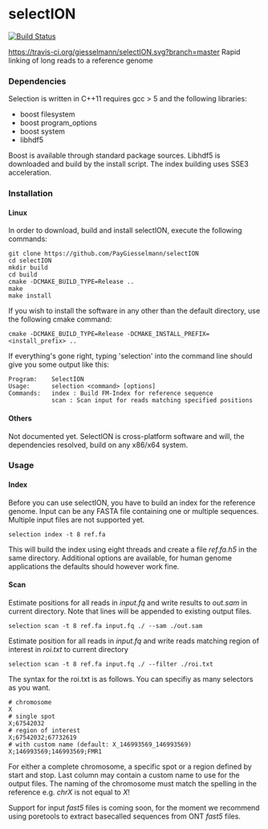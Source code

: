 # selectION
[![Build Status](https://travis-ci.org/giesselmann/selectION.svg?branch=master)](https://travis-ci.org/giesselmann/selectION)

https://travis-ci.org/giesselmann/selectION.svg?branch=master
Rapid linking of long reads to a reference genome

### Dependencies
Selection is written in C++11 requires gcc > 5 and the following libraries:

* boost filesystem
* boost program_options
* boost system
* libhdf5

Boost is available through standard package sources. Libhdf5 is downloaded and build by the install script. The index building uses SSE3 acceleration.

### Installation
#### Linux
In order to download, build and install selectION, execute the following commands:

    git clone https://github.com/PayGiesselmann/selectION
    cd selectION
    mkdir build
    cd build
    cmake -DCMAKE_BUILD_TYPE=Release ..
    make
    make install

If you wish to install the software in any other than the default directory, use the following cmake command:

    cmake -DCMAKE_BUILD_TYPE=Release -DCMAKE_INSTALL_PREFIX=<install_prefix> ..

If everything's gone right, typing 'selection' into the command line should give you some output like this:

    Program:    SelectION
    Usage:      selection <command> [options]
    Commands:   index : Build FM-Index for reference sequence
                scan : Scan input for reads matching specified positions

#### Others
Not documented yet. SelectION is cross-platform software and will, the dependencies resolved, build on any x86/x64 system.

### Usage

#### Index
Before you can use selectION, you have to build an index for the reference genome. Input can be any FASTA file containing one or multiple sequences. Multiple input files are not supported yet.

    selection index -t 8 ref.fa

This will build the index using eight threads and create a file _ref.fa.h5_ in the same directory. Additional options are available, for human genome applications the defaults should however work fine.

#### Scan
Estimate positions for all reads in _input.fq_ and write results to _out.sam_ in current directory. Note that lines will be appended to existing output files.

    selection scan -t 8 ref.fa input.fq ./ --sam ./out.sam

Estimate position for all reads in _input.fq_ and write reads matching region of interest in _roi.txt_ to current directory

    selection scan -t 8 ref.fa input.fq ./ --filter ./roi.txt

The syntax for the roi.txt is as follows. You can specifiy as many selectors as you want.

    # chromosome
    X
    # single spot
    X;67542032
    # region of interest
    X;67542032;67732619
    # with custom name (default: X_146993569_146993569)
    X;146993569;146993569;FMR1

For either a complete chromosome, a specific spot or a region defined by start and stop. Last column may contain a custom name to use for the output files. The naming of the chromosome must match the spelling in the reference e.g. _chrX_ is not equal to _X_!

Support for input _fast5_ files is coming soon, for the moment we recommend using poretools to extract basecalled sequences from ONT _fast5_ files.
